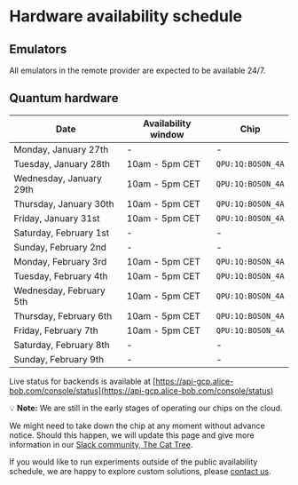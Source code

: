 # Hardware availability schedule

## Emulators

All emulators in the remote provider are expected to be available 24/7.

## Quantum hardware

| Date | Availability window | Chip |
| --- | --- | --- |
| Monday, January 27th | - | - |
| Tuesday, January 28th | 10am - 5pm CET | `QPU:1Q:BOSON_4A` |
| Wednesday, January 29th | 10am - 5pm CET | `QPU:1Q:BOSON_4A` |
| Thursday, January 30th | 10am - 5pm CET | `QPU:1Q:BOSON_4A` |
| Friday, January 31st | 10am - 5pm CET | `QPU:1Q:BOSON_4A` |
| Saturday, February 1st | - | - |
| Sunday, February 2nd | - | - |
| Monday, February 3rd | 10am - 5pm CET | `QPU:1Q:BOSON_4A` |
| Tuesday, February 4th | 10am - 5pm CET | `QPU:1Q:BOSON_4A` |
| Wednesday, February 5th | 10am - 5pm CET | `QPU:1Q:BOSON_4A` |
| Thursday, February 6th | 10am - 5pm CET | `QPU:1Q:BOSON_4A` |
| Friday, February 7th | 10am - 5pm CET | `QPU:1Q:BOSON_4A` |
| Saturday, February 8th | - | - |
| Sunday, February 9th | - | - |

Live status for backends is available at [https://api-gcp.alice-bob.com/console/status](https://api-gcp.alice-bob.com/console/status)

💡 **Note:** We are still in the early stages of operating our chips on the cloud.

We might need to take down the chip at any moment without advance notice. Should this happen, we will update this page and give more information in our [Slack community, The Cat Tree](https://join.slack.com/t/the-cat-tree/shared_invite/zt-2cg0a3rno-PP~AaUztS3dtiRyzsawlnQ).

If you would like to run experiments outside of the public availability schedule, we are happy to explore custom solutions, please [contact us](../contact_us.md).

